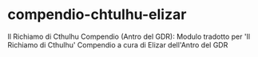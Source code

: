 # compendio-chtulhu-elizar
Il Richiamo di Cthulhu Compendio (Antro del GDR): Modulo tradotto per 'Il Richiamo di Cthulhu' Compendio a cura di Elizar dell'Antro del GDR
